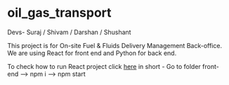 # oil_gas_transport
Devs- Suraj / Shivam / Darshan / Shushant

This project is for On-site Fuel & Fluids Delivery Management Back-office. 
We are using React for front end and Python for back end.

To check how to run React project click [here](https://github.com/facebook/create-react-app/blob/main/packages/cra-template/template/README.md)
in short - Go to folder front-end --> npm i --> npm start
